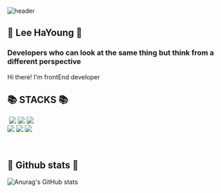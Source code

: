  ![header](https://capsule-render.vercel.app/api?type=wave&color=auto&height=200&section=header&text=HayoungLee%20&fontSize=90&fontColor=333&fontAlignY=50)
 

<h2 >👋 Lee HaYoung 👋</h2>
<h3> Developers who can look at the same thing but think from a different perspective </h3>
Hi there! I'm frontEnd developer


<br>
 
<h2>📚 STACKS 📚</h2>
<p>
<img  src"https://img.shields.io/badge/JavaScript-F7DF1E?style=flat-square&logo=JavaScript&logoColor=black"> <img src="https://img.shields.io/badge/JavaScript-F7DF1E?style=flat-square&logo=JavaScript&logoColor=black"> <img src="https://img.shields.io/badge/Sass-CC6699?style=flat-square&logo=Sass&logoColor=fff"> <img src="https://img.shields.io/badge/React-61DAFB?style=flat-square&logo=React&logoColor=black">
<br>
<img src="https://img.shields.io/badge/css-1572B6?style=flat-the-badge&logo=css3&logoColor=white">
<img src="https://img.shields.io/badge/html-E34F26?style=flat-the-badge&logo=html5&logoColor=white">
<img src="https://img.shields.io/badge/styled.components-DB7093?style=flat-the-badge&logo=styled-components&logoColor=white">
</p>

<br>

<h2>🍿 Github stats 🍿</h2>

![Anurag's GitHub stats](https://github-readme-stats.vercel.app/api?username=rumisister&show_icons=true&theme=radical)

<!--
**Rumisister/Rumisister** is a ✨ _special_ ✨ repository because its `README.md` (this file) appears on your GitHub profile.

Here are some ideas to get you started:

- 🔭 I’m currently working on ...
- 🌱 I’m currently learning ...
- 👯 I’m looking to collaborate on ...
- 🤔 I’m looking for help with ...
- 💬 Ask me about ...
- 📫 How to reach me: ...
- 😄 Pronouns: ...
- ⚡ Fun fact: ...
-->
